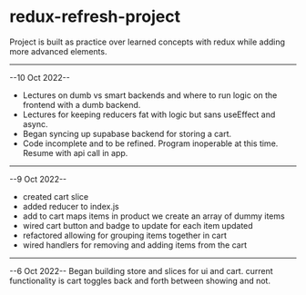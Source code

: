 # redux-refresh-project

Project is built as practice over learned concepts with redux while adding more advanced elements.

---

--10 Oct 2022--

- Lectures on dumb vs smart backends and where to run logic on the frontend with a dumb backend.
- Lectures for keeping reducers fat with logic but sans useEffect and async.
- Began syncing up supabase backend for storing a cart.
- Code incomplete and to be refined. Program inoperable at this time. Resume with api call in app.

---

--9 Oct 2022--

- created cart slice
- added reducer to index.js
- add to cart maps items in product we create an array of dummy items
- wired cart button and badge to update for each item updated
- refactored allowing for grouping items together in cart
- wired handlers for removing and adding items from the cart

---

--6 Oct 2022--
Began building store and slices for ui and cart. current functionality is cart toggles back and forth between showing and not.
